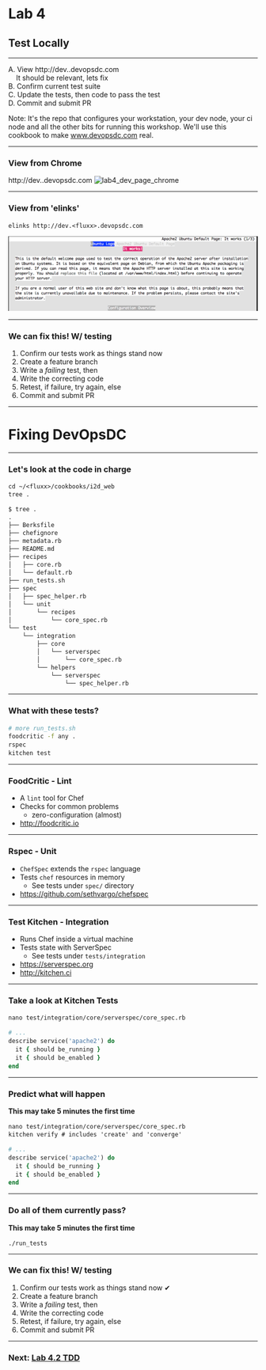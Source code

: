 # Lab 4

## Test Locally

----

A. View http://dev.<fluxx>.devopsdc.com <br>
&nbsp; &nbsp; It should be relevant, lets fix<br>
B. Confirm current test suite<br>
C. Update the tests, then code to pass the test<br>
D. Commit and submit PR<br>


Note: It's the repo that configures your workstation, your dev node, your ci node and all the other bits for running this workshop.  We'll use this cookbook to make www.devopsdc.com real.

----

### View from Chrome

http://dev.<fluxx>.devopsdc.com
![lab4_dev_page_chrome](images/lab4_dev_page_chrome.png)

----

### View from 'elinks'

```
elinks http://dev.<fluxx>.devopsdc.com
```
![lab4_dev_page_elinks](images/lab4_dev_page_elinks.png)

----

### We can fix this! W/ testing

1. Confirm our tests work as things stand now
1. Create a feature branch
1. Write a _failing_ test, then
  1. Write the correcting code
  1. Retest, if failure, try again, else
1. Commit and submit PR

---

# Fixing DevOpsDC

----

### Let's look at the code in charge

```
cd ~/<fluxx>/cookbooks/i2d_web
tree .
```
```
$ tree .
.
├── Berksfile
├── chefignore
├── metadata.rb
├── README.md
├── recipes
│   ├── core.rb
│   └── default.rb
├── run_tests.sh
├── spec
│   ├── spec_helper.rb
│   └── unit
│       └── recipes
│           └── core_spec.rb
└── test
    └── integration
        ├── core
        │   └── serverspec
        │       └── core_spec.rb
        └── helpers
            └── serverspec
                └── spec_helper.rb
```

----

### What with these tests?

```bash
# more run_tests.sh
foodcritic -f any .
rspec
kitchen test
```

----

### FoodCritic - Lint

* A `lint` tool for Chef
* Checks for common problems
  * zero-configuration (almost)
* http://foodcritic.io

----

### Rspec - Unit

* `ChefSpec` extends the `rspec` language
* Tests `chef` resources in memory
  * See tests under `spec/` directory
* https://github.com/sethvargo/chefspec

----

### Test Kitchen - Integration

* Runs Chef inside a virtual machine
* Tests state with ServerSpec
  * See tests under `tests/integration`
* https://serverspec.org
* http://kitchen.ci

----

### Take a look at Kitchen Tests

```
nano test/integration/core/serverspec/core_spec.rb
```
```ruby
# ...
describe service('apache2') do
  it { should be_running }
  it { should be_enabled }
end
```


----

### Predict what will happen

**This may take 5 minutes the first time**

```
nano test/integration/core/serverspec/core_spec.rb
kitchen verify # includes 'create' and 'converge'
```
```ruby
# ...
describe service('apache2') do
  it { should be_running }
  it { should be_enabled }
end
```


----

### Do all of them currently pass?

**This may take 5 minutes the first time**

```
./run_tests
```

----

### We can fix this! W/ testing

1. Confirm our tests work as things stand now ✔︎
1. Create a feature branch
1. Write a _failing_ test, then
  1. Write the correcting code
  1. Retest, if failure, try again, else
1. Commit and submit PR


---

### Next: [Lab 4.2 TDD](lab_4.2-tdd.md)
